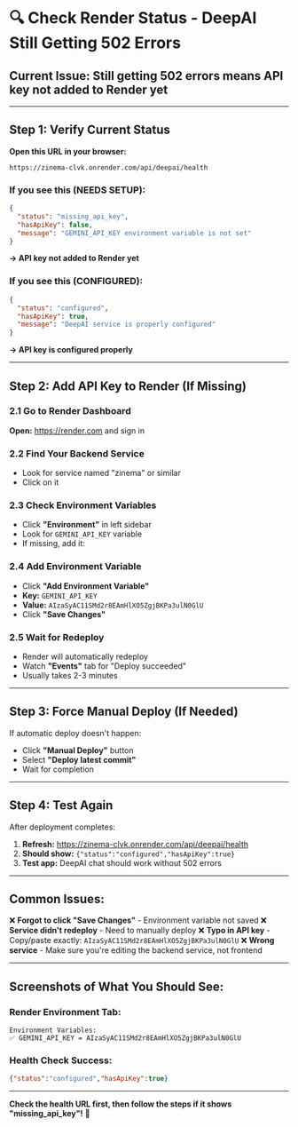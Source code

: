 # 🔍 Check Render Status - DeepAI Still Getting 502 Errors

## **Current Issue:** Still getting 502 errors means API key not added to Render yet

---

## **Step 1: Verify Current Status**

**Open this URL in your browser:** 
```
https://zinema-clvk.onrender.com/api/deepai/health
```

### **If you see this (NEEDS SETUP):**
```json
{
  "status": "missing_api_key",
  "hasApiKey": false,
  "message": "GEMINI_API_KEY environment variable is not set"
}
```
**→ API key not added to Render yet**

### **If you see this (CONFIGURED):**
```json
{
  "status": "configured",
  "hasApiKey": true,
  "message": "DeepAI service is properly configured"
}
```
**→ API key is configured properly**

---

## **Step 2: Add API Key to Render (If Missing)**

### 2.1 Go to Render Dashboard
**Open:** https://render.com and sign in

### 2.2 Find Your Backend Service
- Look for service named "zinema" or similar
- Click on it

### 2.3 Check Environment Variables
- Click **"Environment"** in left sidebar
- Look for `GEMINI_API_KEY` variable
- If missing, add it:

### 2.4 Add Environment Variable
- Click **"Add Environment Variable"**
- **Key:** `GEMINI_API_KEY`
- **Value:** `AIzaSyAC11SMd2r8EAmHlXO5ZgjBKPa3ulN0GlU`
- Click **"Save Changes"**

### 2.5 Wait for Redeploy
- Render will automatically redeploy
- Watch **"Events"** tab for "Deploy succeeded"
- Usually takes 2-3 minutes

---

## **Step 3: Force Manual Deploy (If Needed)**

If automatic deploy doesn't happen:
- Click **"Manual Deploy"** button
- Select **"Deploy latest commit"**
- Wait for completion

---

## **Step 4: Test Again**

After deployment completes:
1. **Refresh:** https://zinema-clvk.onrender.com/api/deepai/health
2. **Should show:** `{"status":"configured","hasApiKey":true}`
3. **Test app:** DeepAI chat should work without 502 errors

---

## **Common Issues:**

❌ **Forgot to click "Save Changes"** - Environment variable not saved
❌ **Service didn't redeploy** - Need to manually deploy
❌ **Typo in API key** - Copy/paste exactly: `AIzaSyAC11SMd2r8EAmHlXO5ZgjBKPa3ulN0GlU`
❌ **Wrong service** - Make sure you're editing the backend service, not frontend

---

## **Screenshots of What You Should See:**

### Render Environment Tab:
```
Environment Variables:
✅ GEMINI_API_KEY = AIzaSyAC11SMd2r8EAmHlXO5ZgjBKPa3ulN0GlU
```

### Health Check Success:
```json
{"status":"configured","hasApiKey":true}
```

---

**Check the health URL first, then follow the steps if it shows "missing_api_key"!** 🔧
